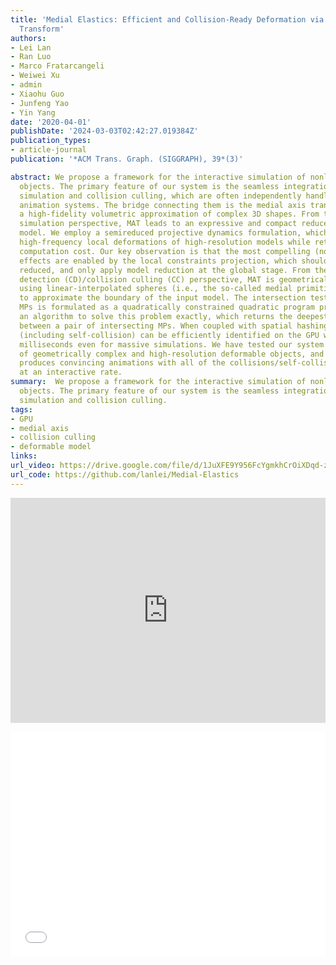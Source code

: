 ```yaml
---
title: 'Medial Elastics: Efficient and Collision-Ready Deformation via Medial Axis
  Transform'
authors:
- Lei Lan
- Ran Luo
- Marco Fratarcangeli
- Weiwei Xu
- admin
- Xiaohu Guo
- Junfeng Yao
- Yin Yang
date: '2020-04-01'
publishDate: '2024-03-03T02:42:27.019384Z'
publication_types:
- article-journal
publication: '*ACM Trans. Graph. (SIGGRAPH), 39*(3)'

abstract: We propose a framework for the interactive simulation of nonlinear deformable
  objects. The primary feature of our system is the seamless integration of deformable
  simulation and collision culling, which are often independently handled in existing
  animation systems. The bridge connecting them is the medial axis transform (MAT),
  a high-fidelity volumetric approximation of complex 3D shapes. From the physics
  simulation perspective, MAT leads to an expressive and compact reduced nonlinear
  model. We employ a semireduced projective dynamics formulation, which well captures
  high-frequency local deformations of high-resolution models while retaining a low
  computation cost. Our key observation is that the most compelling (nonlinear) deformable
  effects are enabled by the local constraints projection, which should not be aggressively
  reduced, and only apply model reduction at the global stage. From the collision
  detection (CD)/collision culling (CC) perspective, MAT is geometrically versatile
  using linear-interpolated spheres (i.e., the so-called medial primitives (MPs))
  to approximate the boundary of the input model. The intersection test between two
  MPs is formulated as a quadratically constrained quadratic program problem. We give
  an algorithm to solve this problem exactly, which returns the deepest penetration
  between a pair of intersecting MPs. When coupled with spatial hashing, collision
  (including self-collision) can be efficiently identified on the GPU within a few
  milliseconds even for massive simulations. We have tested our system on a variety
  of geometrically complex and high-resolution deformable objects, and our system
  produces convincing animations with all of the collisions/self-collisions well handled
  at an interactive rate.
summary:  We propose a framework for the interactive simulation of nonlinear deformable
  objects. The primary feature of our system is the seamless integration of deformable
  simulation and collision culling.
tags:
- GPU
- medial axis
- collision culling
- deformable model
links:
url_video: https://drive.google.com/file/d/1JuXFE9Y956FcYgmkhCrOiXDqd-zMuLu_/view?usp=sharing
url_code: https://github.com/lanlei/Medial-Elastics
---
```


<p align="center">
<iframe width="100%" height="360" src="https://www.youtube.com/embed/wUE_agszsdc?si=ux6zhMJOB1eONgSJ" title="YouTube video player" frameborder="0" allow="accelerometer; autoplay; clipboard-write; encrypted-media; gyroscope; picture-in-picture; web-share" allowfullscreen></iframe>
</p>
<p align="center">
<iframe width="100%" height="360" src="//player.bilibili.com/player.html?aid=1301421553&bvid=BV1zu4m137Ed&cid=1459442024&p=1" scrolling="no" border="0" frameborder="no" framespacing="0" allowfullscreen="true"> </iframe>
</p>
